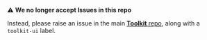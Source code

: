 :warning: **We no longer accept Issues in this repo**

Instead, please raise an issue in the main [**Toolkit** repo](https://github.com/sky-uk/toolkit/issues/new), along with a `toolkit-ui` label.
